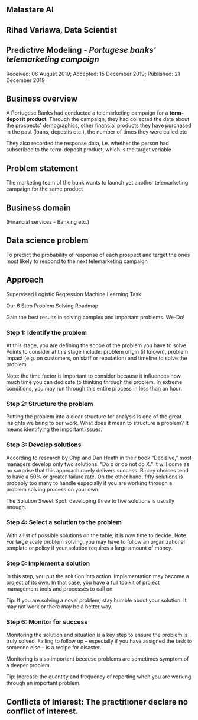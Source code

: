 ## Malastare AI
## Rihad Variawa, Data Scientist
## Predictive Modeling - *Portugese banks' telemarketing campaign*


Received: 06 August 2019; Accepted: 15 December 2019; Published: 21 December 2019

## Business overview
A Portugese Banks had conducted a telemarketing campaign for a **term-deposit product**. Through the campaign, they had collected the data about the prospects' demographics, other financial products they have purchased in the past (loans, deposits etc.), the number of times they were called etc

They also recorded the response data, i.e. whether the person had subscribed to the term-deposit product, which is the target variable

## Problem statement

The marketing team of the bank wants to launch yet another telemarketing campaign for the same product

## Business domain

(Financial services - Banking etc.)

## Data science problem

To predict the probability of response of each prospect and target the ones most likely to respond to the next telemarketing campaign

## Approach

Supervised Logistic Regression Machine Learning Task


Our 6 Step Problem Solving Roadmap


Gain the best results in solving complex and important problems. We-Do!

### Step 1: Identify the problem
At this stage, you are defining the scope of the problem you have to solve. Points to consider at this stage include: problem origin (if known), problem impact (e.g. on customers, on staff or reputation) and timeline to solve the problem.

Note: the time factor is important to consider because it influences how much time you can dedicate to thinking through the problem. In extreme conditions, you may run through this entire process in less than an hour.

### Step 2: Structure the problem
Putting the problem into a clear structure for analysis is one of the great insights we bring to our work. What does it mean to structure a problem? It means identifying the important issues.

### Step 3: Develop solutions
According to research by Chip and Dan Heath in their book “Decisive,” most managers develop only two solutions: “Do x or do not do X.” It will come as no surprise that this approach rarely delivers success. Binary choices tend to have a 50% or greater failure rate. On the other hand, fifty solutions is probably too many to handle especially if you are working through a problem solving process on your own.

The Solution Sweet Spot: developing three to five solutions is usually enough.

### Step 4: Select a solution to the problem
With a list of possible solutions on the table, it is now time to decide. 
Note: For large scale problem solving, you may have to follow an organizational template or policy if your solution requires a large amount of money.

### Step 5: Implement a solution
In this step, you put the solution into action. Implementation may become a project of its own. In that case, you have a full toolkit of project management tools and processes to call on.

Tip: If you are solving a novel problem, stay humble about your solution. It may not work or there may be a better way.

### Step 6: Monitor for success
Monitoring the solution and situation is a key step to ensure the problem is truly solved. Failing to follow up – especially if you have assigned the task to someone else – is a recipe for disaster. 

Monitoring is also important because problems are sometimes symptom of a deeper problem.

Tip: Increase the quantity and frequency of reporting when you are working through an important problem.

## Conflicts of Interest: The practitioner declare no conflict of interest.

